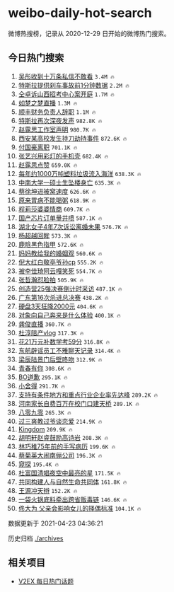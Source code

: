 # weibo-daily-hot-search

微博热搜榜，记录从 2020-12-29 日开始的微博热门搜索。

## 今日热门搜索

<!-- BEGIN -->

1. [吴彤收到十万条私信不敢看](https://s.weibo.com/weibo?q=%23%E5%90%B4%E5%BD%A4%E6%94%B6%E5%88%B0%E5%8D%81%E4%B8%87%E6%9D%A1%E7%A7%81%E4%BF%A1%E4%B8%8D%E6%95%A2%E7%9C%8B%23&Refer=top) `3.4M 🔥`
1. [特斯拉提供刹车事故前1分钟数据](https://s.weibo.com/weibo?q=%23%E7%89%B9%E6%96%AF%E6%8B%89%E6%8F%90%E4%BE%9B%E5%88%B9%E8%BD%A6%E4%BA%8B%E6%95%85%E5%89%8D1%E5%88%86%E9%92%9F%E6%95%B0%E6%8D%AE%23&Refer=top) `2.2M 🔥`
1. [仝卓诉山西招考中心案开庭](https://s.weibo.com/weibo?q=%23%E4%BB%9D%E5%8D%93%E8%AF%89%E5%B1%B1%E8%A5%BF%E6%8B%9B%E8%80%83%E4%B8%AD%E5%BF%83%E6%A1%88%E5%BC%80%E5%BA%AD%23&Refer=top) `1.7M 🔥`
1. [如梦之梦直播](https://s.weibo.com/weibo?q=%E5%A6%82%E6%A2%A6%E4%B9%8B%E6%A2%A6%E7%9B%B4%E6%92%AD&Refer=top) `1.3M 🔥`
1. [顺丰财务负责人辞职](https://s.weibo.com/weibo?q=%E9%A1%BA%E4%B8%B0%E8%B4%A2%E5%8A%A1%E8%B4%9F%E8%B4%A3%E4%BA%BA%E8%BE%9E%E8%81%8C&Refer=top) `1.1M 🔥`
1. [特斯拉再次深夜发声](https://s.weibo.com/weibo?q=%23%E7%89%B9%E6%96%AF%E6%8B%89%E5%86%8D%E6%AC%A1%E6%B7%B1%E5%A4%9C%E5%8F%91%E5%A3%B0%23&Refer=top) `982.8K 🔥`
1. [赵露思工作室声明](https://s.weibo.com/weibo?q=%23%E8%B5%B5%E9%9C%B2%E6%80%9D%E5%B7%A5%E4%BD%9C%E5%AE%A4%E5%A3%B0%E6%98%8E%23&Refer=top) `980.7K 🔥`
1. [西安某高校发生持刀劫持事件](https://s.weibo.com/weibo?q=%E8%A5%BF%E5%AE%89%E6%9F%90%E9%AB%98%E6%A0%A1%E5%8F%91%E7%94%9F%E6%8C%81%E5%88%80%E5%8A%AB%E6%8C%81%E4%BA%8B%E4%BB%B6&Refer=top) `872.6K 🔥`
1. [付国豪离职](https://s.weibo.com/weibo?q=%E4%BB%98%E5%9B%BD%E8%B1%AA%E7%A6%BB%E8%81%8C&Refer=top) `701.1K 🔥`
1. [张艺兴用彩灯的手机壳](https://s.weibo.com/weibo?q=%23%E5%BC%A0%E8%89%BA%E5%85%B4%E7%94%A8%E5%BD%A9%E7%81%AF%E7%9A%84%E6%89%8B%E6%9C%BA%E5%A3%B3%23&Refer=top) `682.4K 🔥`
1. [赵露思点赞](https://s.weibo.com/weibo?q=%23%E8%B5%B5%E9%9C%B2%E6%80%9D%E7%82%B9%E8%B5%9E%23&Refer=top) `659.0K 🔥`
1. [每年约1000万吨塑料垃圾流入海洋](https://s.weibo.com/weibo?q=%23%E6%AF%8F%E5%B9%B4%E7%BA%A61000%E4%B8%87%E5%90%A8%E5%A1%91%E6%96%99%E5%9E%83%E5%9C%BE%E6%B5%81%E5%85%A5%E6%B5%B7%E6%B4%8B%23&Refer=top) `638.3K 🔥`
1. [中南大学一硕士生坠楼身亡](https://s.weibo.com/weibo?q=%23%E4%B8%AD%E5%8D%97%E5%A4%A7%E5%AD%A6%E4%B8%80%E7%A1%95%E5%A3%AB%E7%94%9F%E5%9D%A0%E6%A5%BC%E8%BA%AB%E4%BA%A1%23&Refer=top) `635.3K 🔥`
1. [蔡徐坤进被窝速度](https://s.weibo.com/weibo?q=%23%E8%94%A1%E5%BE%90%E5%9D%A4%E8%BF%9B%E8%A2%AB%E7%AA%9D%E9%80%9F%E5%BA%A6%23&Refer=top) `626.6K 🔥`
1. [原来胃病不能喝粥](https://s.weibo.com/weibo?q=%23%E5%8E%9F%E6%9D%A5%E8%83%83%E7%97%85%E4%B8%8D%E8%83%BD%E5%96%9D%E7%B2%A5%23&Refer=top) `618.9K 🔥`
1. [程莉莎婆婆情商](https://s.weibo.com/weibo?q=%23%E7%A8%8B%E8%8E%89%E8%8E%8E%E5%A9%86%E5%A9%86%E6%83%85%E5%95%86%23&Refer=top) `609.7K 🔥`
1. [国产芯片订单量井喷](https://s.weibo.com/weibo?q=%23%E5%9B%BD%E4%BA%A7%E8%8A%AF%E7%89%87%E8%AE%A2%E5%8D%95%E9%87%8F%E4%BA%95%E5%96%B7%23&Refer=top) `587.1K 🔥`
1. [湖北女子4年7次诉讼离婚未果](https://s.weibo.com/weibo?q=%23%E6%B9%96%E5%8C%97%E5%A5%B3%E5%AD%904%E5%B9%B47%E6%AC%A1%E8%AF%89%E8%AE%BC%E7%A6%BB%E5%A9%9A%E6%9C%AA%E6%9E%9C%23&Refer=top) `576.7K 🔥`
1. [杨超越回眸](https://s.weibo.com/weibo?q=%23%E6%9D%A8%E8%B6%85%E8%B6%8A%E5%9B%9E%E7%9C%B8%23&Refer=top) `573.3K 🔥`
1. [鹿晗黑色指甲](https://s.weibo.com/weibo?q=%23%E9%B9%BF%E6%99%97%E9%BB%91%E8%89%B2%E6%8C%87%E7%94%B2%23&Refer=top) `572.6K 🔥`
1. [妈妈教给我的婚姻观](https://s.weibo.com/weibo?q=%23%E5%A6%88%E5%A6%88%E6%95%99%E7%BB%99%E6%88%91%E7%9A%84%E5%A9%9A%E5%A7%BB%E8%A7%82%23&Refer=top) `560.6K 🔥`
1. [倪大红白敬亭爷孙cp](https://s.weibo.com/weibo?q=%23%E5%80%AA%E5%A4%A7%E7%BA%A2%E7%99%BD%E6%95%AC%E4%BA%AD%E7%88%B7%E5%AD%99cp%23&Refer=top) `555.2K 🔥`
1. [被李佳琦阿云嘎笑死](https://s.weibo.com/weibo?q=%23%E8%A2%AB%E6%9D%8E%E4%BD%B3%E7%90%A6%E9%98%BF%E4%BA%91%E5%98%8E%E7%AC%91%E6%AD%BB%23&Refer=top) `554.7K 🔥`
1. [张哲瀚怼脸拍](https://s.weibo.com/weibo?q=%23%E5%BC%A0%E5%93%B2%E7%80%9A%E6%80%BC%E8%84%B8%E6%8B%8D%23&Refer=top) `505.9K 🔥`
1. [创造营25强决赛倒计时采访](https://s.weibo.com/weibo?q=%23%E5%88%9B%E9%80%A0%E8%90%A525%E5%BC%BA%E5%86%B3%E8%B5%9B%E5%80%92%E8%AE%A1%E6%97%B6%E9%87%87%E8%AE%BF%23&Refer=top) `487.1K 🔥`
1. [广东第16次杀进总决赛](https://s.weibo.com/weibo?q=%23%E5%B9%BF%E4%B8%9C%E7%AC%AC16%E6%AC%A1%E6%9D%80%E8%BF%9B%E6%80%BB%E5%86%B3%E8%B5%9B%23&Refer=top) `438.2K 🔥`
1. [硬盘3天狂降2000元](https://s.weibo.com/weibo?q=%23%E7%A1%AC%E7%9B%983%E5%A4%A9%E7%8B%82%E9%99%8D2000%E5%85%83%23&Refer=top) `404.6K 🔥`
1. [对象向自己奔来是什么体验](https://s.weibo.com/weibo?q=%23%E5%AF%B9%E8%B1%A1%E5%90%91%E8%87%AA%E5%B7%B1%E5%A5%94%E6%9D%A5%E6%98%AF%E4%BB%80%E4%B9%88%E4%BD%93%E9%AA%8C%23&Refer=top) `400.1K 🔥`
1. [龚俊直播](https://s.weibo.com/weibo?q=%E9%BE%9A%E4%BF%8A%E7%9B%B4%E6%92%AD&Refer=top) `360.7K 🔥`
1. [杜淳陪产vlog](https://s.weibo.com/weibo?q=%23%E6%9D%9C%E6%B7%B3%E9%99%AA%E4%BA%A7vlog%23&Refer=top) `317.3K 🔥`
1. [花21万元补数学考59分](https://s.weibo.com/weibo?q=%23%E8%8A%B121%E4%B8%87%E5%85%83%E8%A1%A5%E6%95%B0%E5%AD%A6%E8%80%8359%E5%88%86%23&Refer=top) `316.8K 🔥`
1. [东航辟谣员工不雅聊天记录](https://s.weibo.com/weibo?q=%23%E4%B8%9C%E8%88%AA%E8%BE%9F%E8%B0%A3%E5%91%98%E5%B7%A5%E4%B8%8D%E9%9B%85%E8%81%8A%E5%A4%A9%E8%AE%B0%E5%BD%95%23&Refer=top) `314.4K 🔥`
1. [梁辰陆景门后壁咚吻](https://s.weibo.com/weibo?q=%E6%A2%81%E8%BE%B0%E9%99%86%E6%99%AF%E9%97%A8%E5%90%8E%E5%A3%81%E5%92%9A%E5%90%BB&Refer=top) `312.9K 🔥`
1. [青春有你](https://s.weibo.com/weibo?q=%E9%9D%92%E6%98%A5%E6%9C%89%E4%BD%A0&Refer=top) `308.6K 🔥`
1. [BO道歉](https://s.weibo.com/weibo?q=BO%E9%81%93%E6%AD%89&Refer=top) `295.1K 🔥`
1. [小舍得](https://s.weibo.com/weibo?q=%E5%B0%8F%E8%88%8D%E5%BE%97&Refer=top) `291.7K 🔥`
1. [支持有条件地方和重点行业企业率先达峰](https://s.weibo.com/weibo?q=%E6%94%AF%E6%8C%81%E6%9C%89%E6%9D%A1%E4%BB%B6%E5%9C%B0%E6%96%B9%E5%92%8C%E9%87%8D%E7%82%B9%E8%A1%8C%E4%B8%9A%E4%BC%81%E4%B8%9A%E7%8E%87%E5%85%88%E8%BE%BE%E5%B3%B0&Refer=top) `289.2K 🔥`
1. [河南家长自费百万在校门口建天桥](https://s.weibo.com/weibo?q=%E6%B2%B3%E5%8D%97%E5%AE%B6%E9%95%BF%E8%87%AA%E8%B4%B9%E7%99%BE%E4%B8%87%E5%9C%A8%E6%A0%A1%E9%97%A8%E5%8F%A3%E5%BB%BA%E5%A4%A9%E6%A1%A5&Refer=top) `289.1K 🔥`
1. [八零九零](https://s.weibo.com/weibo?q=%E5%85%AB%E9%9B%B6%E4%B9%9D%E9%9B%B6&Refer=top) `265.3K 🔥`
1. [过三爽教过爷谈恋爱](https://s.weibo.com/weibo?q=%23%E8%BF%87%E4%B8%89%E7%88%BD%E6%95%99%E8%BF%87%E7%88%B7%E8%B0%88%E6%81%8B%E7%88%B1%23&Refer=top) `214.9K 🔥`
1. [Kingdom](https://s.weibo.com/weibo?q=Kingdom&Refer=top) `209.9K 🔥`
1. [胡明轩赵睿鼓励高诗岩](https://s.weibo.com/weibo?q=%E8%83%A1%E6%98%8E%E8%BD%A9%E8%B5%B5%E7%9D%BF%E9%BC%93%E5%8A%B1%E9%AB%98%E8%AF%97%E5%B2%A9&Refer=top) `208.3K 🔥`
1. [林巧稚75年前的手写病历](https://s.weibo.com/weibo?q=%E6%9E%97%E5%B7%A7%E7%A8%9A75%E5%B9%B4%E5%89%8D%E7%9A%84%E6%89%8B%E5%86%99%E7%97%85%E5%8E%86&Refer=top) `199.6K 🔥`
1. [蔡菊英大闹南俪公司](https://s.weibo.com/weibo?q=%23%E8%94%A1%E8%8F%8A%E8%8B%B1%E5%A4%A7%E9%97%B9%E5%8D%97%E4%BF%AA%E5%85%AC%E5%8F%B8%23&Refer=top) `196.3K 🔥`
1. [窥探](https://s.weibo.com/weibo?q=%E7%AA%A5%E6%8E%A2&Refer=top) `195.4K 🔥`
1. [杜富国清唱夜空中最亮的星](https://s.weibo.com/weibo?q=%E6%9D%9C%E5%AF%8C%E5%9B%BD%E6%B8%85%E5%94%B1%E5%A4%9C%E7%A9%BA%E4%B8%AD%E6%9C%80%E4%BA%AE%E7%9A%84%E6%98%9F&Refer=top) `171.5K 🔥`
1. [共同构建人与自然生命共同体](https://s.weibo.com/weibo?q=%E5%85%B1%E5%90%8C%E6%9E%84%E5%BB%BA%E4%BA%BA%E4%B8%8E%E8%87%AA%E7%84%B6%E7%94%9F%E5%91%BD%E5%85%B1%E5%90%8C%E4%BD%93&Refer=top) `161.8K 🔥`
1. [王源冲天辫](https://s.weibo.com/weibo?q=%E7%8E%8B%E6%BA%90%E5%86%B2%E5%A4%A9%E8%BE%AB&Refer=top) `152.2K 🔥`
1. [一袋火锅底料牵出跨省贩毒链](https://s.weibo.com/weibo?q=%23%E4%B8%80%E8%A2%8B%E7%81%AB%E9%94%85%E5%BA%95%E6%96%99%E7%89%B5%E5%87%BA%E8%B7%A8%E7%9C%81%E8%B4%A9%E6%AF%92%E9%93%BE%23&Refer=top) `146.6K 🔥`
1. [佟大为 父亲会影响女儿的择偶标准](https://s.weibo.com/weibo?q=%E4%BD%9F%E5%A4%A7%E4%B8%BA%20%E7%88%B6%E4%BA%B2%E4%BC%9A%E5%BD%B1%E5%93%8D%E5%A5%B3%E5%84%BF%E7%9A%84%E6%8B%A9%E5%81%B6%E6%A0%87%E5%87%86&Refer=top) `104.1K 🔥`

数据更新于 2021-04-23 04:36:21

<!-- END -->

历史归档 [./archives](./archives)

## 相关项目

- [V2EX 每日热门话题](https://github.com/boojack/v2ex-daily-hot-topic)
